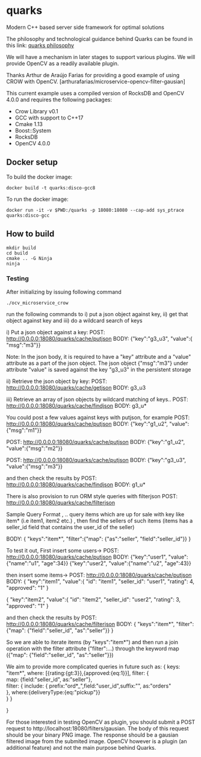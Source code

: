 
# quarks
Modern C++ based server side framework for optimal solutions

The philosophy and technological guidance behind Quarks can be found in this link:
[quarks philosophy](https://dev.to/lucpattyn/quarks-a-new-approach-with-a-new-mindset-to-programming-10lk)

We will have a mechanism in later stages to support various plugins. 
We will provide OpenCV as a readily available plugin.

Thanks Arthur de Araújo Farias for providing a good example of using CROW with OpenCV.
[arthurafarias/microservice-opencv-filter-gausian]

This current example uses a compiled version of RocksDB and  OpenCV 4.0.0 and requires the following packages:

- Crow Library v0.1
- GCC with support to C++17
- Cmake 1.13
- Boost::System
- RocksDB
- OpenCV 4.0.0

## Docker setup
To build the docker image:
```
docker build -t quarks:disco-gcc8
```

To run the docker image:
```
docker run -it -v $PWD:/quarks -p 18080:18080 --cap-add sys_ptrace quarks:disco-gcc
```

## How to build
```
mkdir build
cd build
cmake .. -G Ninja
ninja
```

### Testing

After initializing by issuing following command

```
./ocv_microservice_crow
```

run the following commands to i) put a json object against key, ii) get that object against key and iii) do a wildcard search of keys

i) Put a json object against a key:
POST: http://0.0.0.0:18080/quarks/cache/putjson
BODY:
{"key":"g3_u3", "value":{ "msg":"m3"}}

Note: In the json body, it is required to have a "key" attribute and a "value" attribute as a part of the json object.  The json object {"msg":"m3"}  under attribute "value" is saved against the key "g3_u3" in the persistent storage


ii) Retrieve the json object by key:
POST: http://0.0.0.0:18080/quarks/cache/getjson
BODY: g3_u3

iii) Retrieve an array of json objects by wildcard matching of keys..
POST: http://0.0.0.0:18080/quarks/cache/findjson
BODY: g3_u*

You could  post a few values against keys with putjson, for example 
POST: http://0.0.0.0:18080/quarks/cache/putjson
BODY:
{"key":"g1_u2", "value":{"msg":"m1"}}

POST: http://0.0.0.0:18080/quarks/cache/putjson
BODY:
{"key":"g1_u2", "value":{"msg":"m2"}}

POST: http://0.0.0.0:18080/quarks/cache/putjson
BODY:
{"key":"g3_u3", "value":{"msg":"m3"}}

and then check the results by 
POST: http://0.0.0.0:18080/quarks/cache/findjson
BODY: g1_u*

There is also provision to run ORM style queries with filterjson
POST: http://0.0.0.0:18080/quarks/cache/filterjson

Sample Query Format , ..
query items which are up for sale with key like item* (i.e item1, item2 etc.) , then find the sellers of such items (items has a seller_id field that contains the user_id of the seller) 

BODY:
{
"keys":"item*",
"filter":{"map": {"as":"seller", "field":"seller_id"}}
}      

To test it out,
First insert some users->
POST: http://0.0.0.0:18080/quarks/cache/putjson
BODY:
{"key":"user1", "value":{"name":"u1", "age":34}}
{"key":"user2", "value":{"name":"u2", "age":43}}

then insert some items->
POST: http://0.0.0.0:18080/quarks/cache/putjson
BODY:
{
"key":"item1",
"value":{
"id": "item1",
"seller_id": "user1",
"rating": 4,
"approved": "1"
}

{
"key":"item2",
"value":{
"id": "item2",
"seller_id": "user2",
"rating": 3,
"approved": "1"
}

and then check the results by 
POST: http://0.0.0.0:18080/quarks/cache/filterjson
BODY:
{
"keys":"item*",
"filter":{"map": {"field":"seller_id", "as":"seller"}}
}    

So we are able to iterate items (by "keys":"item*") and then run a join operation with the filter attribute ("filter":...) through the keyword map ({"map": {"field":"seller_id", "as":"seller"}})

We aim to provide more complicated queries in future such as:
{
    keys: "item*",
    where: [{rating:{gt:3}},{approved:{eq:1}}],
    filter:
   {                
        map: {field:"seller_id", as:"seller"},          
        filter:
       {
       include:
         {
           prefix:"ord*_",field:"user_id",suffix:"", 
          as:"orders"                                        
         },
        where:{deliveryType:{eq:"pickup"}}              
     }
  }

}      

For those interested in testing OpenCV as plugin,
you should submit a POST request to http://localhost:18080/filters/gausian. The body of this request should be your
binary PNG image. 
The response should be a gausian filtered image from the submited image.
OpenCV however is a plugin (an additional feature) and not the main purpose behind Quarks.
